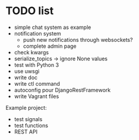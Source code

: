 TODO list
=========

  * simple chat system as example
  * notification system
    * push new notifications through websockets?
    * complete admin page
  * check kwargs
  * serialize_topics -> ignore None values
  * test with Python 3
  * use uwsgi
  * write doc
  * write ctl command
  * autoconfig pour DjangoRestFramework
  * write Vagrant files
  
Example project:

  * test signals
  * test functions
  * REST API
